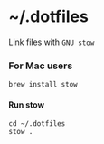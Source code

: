 # ~/.dotfiles 
Link files with `GNU stow`
### For Mac users
```
brew install stow 
```
#### Run stow
```
cd ~/.dotfiles
stow .
```
